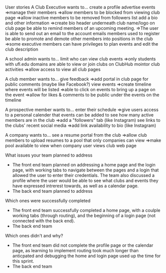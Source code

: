 User stories
A Club Executive wants to...
 create a profile
 advertise events
  =>manage their members
  =>allow members to be blocked from viewing club page
  =>allow inactive members to be removed from followers list
 add a bio and other information
  =>create bio header underneath club name/logo on club page
 be able to remind members of an upcoming meeting. 
  =>The user is able to send out an email to the account emails members used to register
 be able to promote and demote other members into positions in the club 
  =>some executive members can have privileges to plan events and edit the club description
  
A school admin wants to...
 limit who can view club events
  =>only students with ufl.edu domains are able to view or join clubs on ClubHub
 mointor club activities
  =>allow access to view all club pages

A club member wants to...
 give feedback
  =>add portal in club page for public comments (maybe like Facebook?)
 view events
  =>create timeline where events will be listed
  =>able to click on events to bring up a page on the event
  =>allow for likes & comments to be public under the events on the timeline
 
A prospective member wants to...
 enter their schedule
  =>give users access to a personal calender that events can be added to
 see how many active members are in the club
  =>add a "followers" tab (like Instagram)
 see links to the clubs' recent social media
  =>add link availability to bio (like Instagram)
 
A company wants to...
 see a resume portal from the club
  =>allow club members to upload resumes to a pool that only companies can view
  =>make pool available to view when company user views club web page

What issues your team planned to address
- The front end team planned on addressing a home page and the login page, with working tabs to navigate between the pages and a login that allowed 
the user to enter their credentials. The team also discussed a profile where the user would be able to see what clubs and events they have expressed
intrerest towards, as well as a calendar page.
- The back end team planned to address

Which ones were successfully completed
- The front end team successfully completed a home page, with a coulple working tabs (through routing), and the beginning of a login page
(not connected with the back end).
- The back end team

Which ones didn't and why?
- The front end team did not complete the profile page or the calendar page, as learning to implement routing took much longer than anticpated and debugging the home and 
login page used up the time for this sprint.
- The back end team
